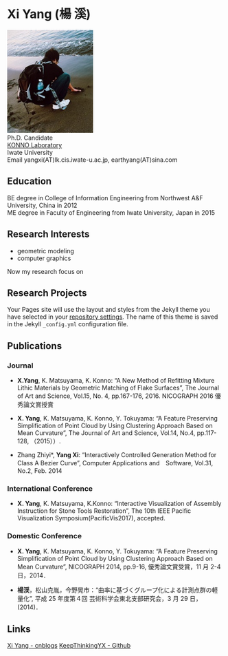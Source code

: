 # Xi Yang (楊 溪)

![image](https://github.com/KeepThinkingYX/Xi-Yang/raw/master/XiYang.JPG)  
Ph.D. Candidate  
[KONNO Laboratory](http://gmhost.lk.cis.iwate-u.ac.jp/)  
Iwate University  
Email yangxi(AT)lk.cis.iwate-u.ac.jp, earthyang(AT)sina.com  

## Education

BE degree in College of Information Engineering from Northwest A&F University, China in 2012  
ME degree in Faculty of Engineering from Iwate University, Japan in 2015  

## Research Interests

* geometric modeling 
* computer graphics

Now my research focus on

## Research Projects

Your Pages site will use the layout and styles from the Jekyll theme you have selected in your [repository settings](https://github.com/KeepThinkingYX/Xi-Yang/settings). The name of this theme is saved in the Jekyll `_config.yml` configuration file.

## Publications

### Journal

- **X.Yang**, K. Matsuyama, K. Konno: “A New Method of Refitting Mixture Lithic Materials by Geometric Matching of Flake Surfaces”, The Journal of Art and Science, Vol.15, No. 4, pp.167-176, 2016. NICOGRAPH 2016 優秀論文賞授賞

- **X. Yang**, K. Matsuyama, K. Konno, Y. Tokuyama: “A Feature Preserving Simplification of Point Cloud by Using Clustering Approach Based on Mean Curvature”, The Journal of Art and Science, Vol.14, No.4, pp.117-128, （2015））.

- Zhang Zhiyi\*, **Yang Xi**: “Interactively Controlled Generation Method for Class A Bezier Curve”, Computer Applications and　Software, Vol.31, No.2, Feb. 2014

### International Conference

- **X. Yang**, K. Matsuyama, K.Konno: “Interactive Visualization of Assembly Instruction for Stone Tools Restoration”, The 10th IEEE Pacific Visualization Symposium(PacificVis2017), accepted.

### Domestic Conference

- **X. Yang**, K. Matsuyama, K. Konno, Y. Tokuyama: “A Feature Preserving Simplification of Point Cloud by Using Clustering Approach Based on Mean Curvature”, NICOGRAPH 2014, pp.9-16, 優秀論文賞受賞，11 月 2-4 日，2014．

- **楊渓**，松山克胤，今野晃市：“曲率に基づくグループ化による計測点群の軽量化”, 平成 25 年度第４回 芸術科学会東北支部研究会，3 月 29 日，(2014)．

## Links

[Xi Yang - cnblogs](http://www.cnblogs.com/yangxi/)
[KeepThinkingYX - Github](http://keepthinkingyx.github.io/)
